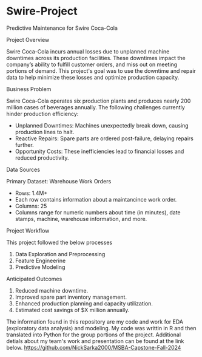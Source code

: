 # Swire-Project
Predictive Maintenance for Swire Coca-Cola

Project Overview

Swire Coca-Cola incurs annual losses due to unplanned machine downtimes across its production facilities. These downtimes impact the company’s ability to fulfill customer orders, and miss out on meeting portions of demand. This project's goal was to use the downtime and repair data to help minimize these losses and optimize production capacity.

Business Problem

Swire Coca-Cola operates six production plants and produces nearly 200 million cases of beverages annually. The following challenges currently hinder production efficiency:
- Unplanned Downtimes: Machines unexpectedly break down, causing production lines to halt.
- Reactive Repairs: Spare parts are ordered post-failure, delaying repairs further.
- Opportunity Costs: These inefficiencies lead to financial losses and reduced productivity.

Data Sources

Primary Dataset: Warehouse Work Orders
 - Rows: 1.4M+
 - Each row contains information about a maintancince work order.
 - Columns: 25
 - Columns range for numeric numbers about time (in minutes), date stamps, machine, warehouse information, and more.

Project Workflow

This project followed the below processes
1. Data Exploration and Preprocessing
2. Feature Engineerine
3. Predictive Modeling

Anticipated Outcomes
1. Reduced machine downtime.
2. Improved spare part inventory management.
3. Enhanced production planning and capacity utilization.
4. Estimated cost savings of $X million annually.

 The information found in this repository are my code and work for EDA (exploratory data analysis) and modeling. My code was writtin in R and then translated into Python for the group portions of the project. Additional detials about my team's work and presentation can be found at the link below.
 https://github.com/NickSarka2000/MSBA-Capstone-Fall-2024
